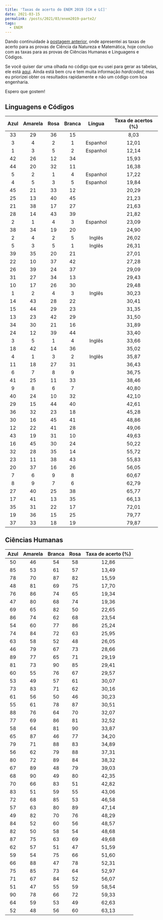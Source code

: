 ```yaml
---
title: 'Taxas de acerto do ENEM 2019 [CH e LC]'
date: 2021-03-15
permalink: /posts/2021/03/enem2019-parte2/
tags:
  - ENEM
---
```


Dando continuidade à [postagem anterior](https://luisclaudio26.github.io/posts/2021/03/enem2019-parte1/), onde apresentei as taxas de acerto para as provas de Ciência da Natureza e Matemática, hoje concluo com as taxas para as provas de Ciências Humanas e Linguagens e Códigos.

Se você quiser dar uma olhada no código que eu usei para gerar as tabelas, ele está [aqui](https://github.com/luisclaudio26/analise_enem_2019/blob/master/DificuldadeV2.py). Ainda está bem cru e tem muita informação _hardcoded_, mas eu priorizei obter os resultados rapidamente e não um código com boa engenharia.

Espero que gostem!


Linguagens e Códigos
-------

**Azul**|**Amarela**|**Rosa**|**Branca**|**Língua**|**Taxa de acertos (%)**
:-----:|:-----:|:-----:|:-----:|:-----:|:-----:
33|29|36|15| |8,03
3|4|2|1|Espanhol|12,01
1|3|5|2|Espanhol|12,14
42|26|12|34| |15,93
44|20|32|11| |16,38
5|2|1|4|Espanhol|17,22
4|5|3|5|Espanhol|19,84
45|21|33|12| |20,29
25|13|40|45| |21,23
21|38|17|27| |21,63
28|14|43|39| |21,82
2|1|4|3|Espanhol|23,09
38|34|19|20| |24,90
2|4|2|5|Inglês|26,02
5|3|5|1|Inglês|26,31
39|35|20|21| |27,01
22|10|37|42| |27,28
26|39|24|37| |29,09
31|27|34|13| |29,43
10|17|26|30| |29,48
1|2|4|3|Inglês|30,23
14|43|28|22| |30,41
15|44|29|23| |31,35
13|23|42|29| |31,50
34|30|21|16| |31,89
24|12|39|44| |33,40
3|5|1|4|Inglês|33,66
18|42|14|36| |35,02
4|1|3|2|Inglês|35,87
11|18|27|31| |36,43
6|7|8|9| |36,75
41|25|11|33| |38,46
9|8|6|7| |40,80
40|24|10|32| |42,10
29|15|44|40| |42,61
36|32|23|18| |45,28
30|16|45|41| |48,86
12|22|41|28| |49,06
43|19|31|10| |49,63
16|45|30|24| |50,22
32|28|35|14| |55,72
23|11|38|43| |55,83
20|37|16|26| |56,05
7|6|9|8| |60,67
8|9|7|6| |62,79
27|40|25|38| |65,77
17|41|13|35| |66,13
35|31|22|17| |72,01
19|36|15|25| |79,77
37|33|18|19| |79,87





Ciências Humanas
-------

**Azul**|**Amarela**|**Branca**|**Rosa**|**Taxa de acerto (%)**
:-----:|:-----:|:-----:|:-----:|:-----:
50|46|54|58|12,86
85|53|61|57|13,49
78|70|87|82|15,59
48|81|69|75|17,70
76|86|74|65|19,34
47|80|68|74|19,36
69|65|82|50|22,65
86|74|62|68|23,54
54|60|77|86|25,24
74|84|72|63|25,95
63|58|52|48|26,05
46|79|67|73|28,66
89|77|65|71|29,19
81|73|90|85|29,41
60|55|76|67|29,57
53|49|57|61|30,07
73|83|71|62|30,16
61|56|50|46|30,23
55|61|78|87|30,51
88|76|64|70|32,07
77|69|86|81|32,52
58|64|81|90|33,87
65|87|46|77|34,20
79|71|88|83|34,89
56|62|79|88|37,31
80|72|89|84|38,32
67|89|48|79|39,03
68|90|49|80|42,35
70|66|83|51|42,82
83|51|59|55|43,06
72|68|85|53|46,58
57|63|80|89|47,14
49|82|70|76|48,29
84|52|60|56|48,57
82|50|58|54|48,68
87|75|63|69|49,68
62|57|51|47|51,59
59|54|75|66|51,60
66|88|47|78|52,31
75|85|73|64|52,97
71|67|84|52|56,07
51|47|55|59|58,54
90|78|66|72|59,33
64|59|53|49|62,63
52|48|56|60|63,13
